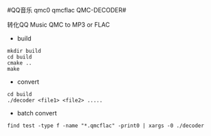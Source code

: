 #QQ音乐 qmc0 qmcflac QMC-DECODER#

转化QQ Music QMC to MP3 or FLAC

* build

```
mkdir build
cd build
cmake ..
make 
```

* convert

```
cd build
./decoder <file1> <file2> ..... 
```

* batch convert

```
find test -type f -name "*.qmcflac" -print0 | xargs -0 ./decoder
```
